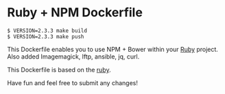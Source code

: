 # Ruby + NPM Dockerfile

    $ VERSION=2.3.3 make build
    $ VERSION=2.3.3 make push

This Dockerfile enables you to use NPM + Bower within your [Ruby](http://www.ruby-lang.org) project.  
Also added Imagemagick, lftp, ansible, jq, curl.

This Dockerfile is based on the [ruby](https://hub.docker.com/_/ruby/).

Have fun and feel free to submit any changes!
